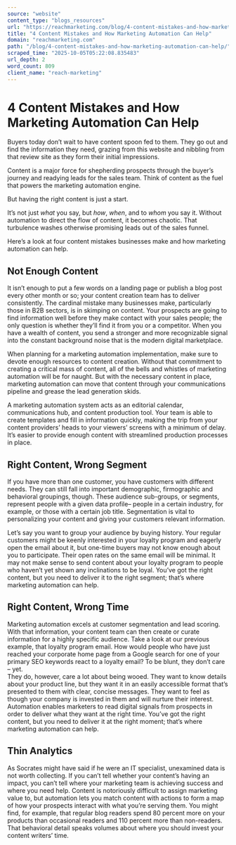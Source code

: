 ```yaml
---
source: "website"
content_type: "blogs_resources"
url: "https://reachmarketing.com/blog/4-content-mistakes-and-how-marketing-automation-can-help/"
title: "4 Content Mistakes and How Marketing Automation Can Help"
domain: "reachmarketing.com"
path: "/blog/4-content-mistakes-and-how-marketing-automation-can-help/"
scraped_time: "2025-10-05T05:22:08.835483"
url_depth: 2
word_count: 809
client_name: "reach-marketing"
---
```


# 4 Content Mistakes and How Marketing Automation Can Help

Buyers today don’t wait to have content spoon fed to them. They go out and find the information they need, grazing from this website and nibbling from that review site as they form their initial impressions.

Content is a major force for shepherding prospects through the buyer’s journey and readying leads for the sales team. Think of content as the fuel that powers the marketing automation engine.

But having the right content is just a start.

It’s not just _what_ you say, but _how_, _when_, and to _whom_ you say it. Without automation to direct the flow of content, it becomes chaotic. That turbulence washes otherwise promising leads out of the sales funnel.

Here’s a look at four content mistakes businesses make and how marketing automation can help.

## Not Enough Content

It isn’t enough to put a few words on a landing page or publish a blog post every other month or so; your content creation team has to deliver consistently. The cardinal mistake many businesses make, particularly those in B2B sectors, is in skimping on content. Your prospects are going to find information well before they make contact with your sales people; the only question is whether they’ll find it from you or a competitor. When you have a wealth of content, you send a stronger and more recognizable signal into the constant background noise that is the modern digital marketplace.

When planning for a marketing automation implementation, make sure to devote enough resources to content creation. Without that commitment to creating a critical mass of content, all of the bells and whistles of marketing automation will be for naught. But with the necessary content in place, marketing automation can move that content through your communications pipeline and grease the lead generation skids.

A marketing automation system acts as an editorial calendar, communications hub, and content production tool. Your team is able to create templates and fill in information quickly, making the trip from your content providers’ heads to your viewers’ screens with a minimum of delay. It’s easier to provide enough content with streamlined production processes in place.

## Right Content, Wrong Segment

If you have more than one customer, you have customers with different needs. They can still fall into important demographic, firmographic and behavioral groupings, though. These audience sub-groups, or segments, represent people with a given data profile– people in a certain industry, for example, or those with a certain job title. Segmentation is vital to personalizing your content and giving your customers relevant information.

Let’s say you want to group your audience by buying history. Your regular customers might be keenly interested in your loyalty program and eagerly open the email about it, but one-time buyers may not know enough about you to participate. Their open rates on the same email will be minimal. It may not make sense to send content about your loyalty program to people who haven’t yet shown any inclinations to be loyal. You’ve got the right content, but you need to deliver it to the right segment; that’s where marketing automation can help.

## Right Content, Wrong Time

Marketing automation excels at customer segmentation and lead scoring. With that information, your content team can then create or curate information for a highly specific audience. Take a look at our previous example, that loyalty program email. How would people who have just reached your corporate home page from a Google search for one of your primary SEO keywords react to a loyalty email? To be blunt, they don’t care – yet.  
They do, however, care a lot about being wooed. They want to know details about your product line, but they want it in an easily accessible format that’s presented to them with clear, concise messages. They want to feel as though your company is invested in them and will nurture their interest. Automation enables marketers to read digital signals from prospects in order to deliver what they want at the right time. You’ve got the right content, but you need to deliver it at the right moment; that’s where marketing automation can help.

## Thin Analytics

As Socrates might have said if he were an IT specialist, unexamined data is not worth collecting. If you can’t tell whether your content’s having an impact, you can’t tell where your marketing team is achieving success and where you need help. Content is notoriously difficult to assign marketing value to, but automation lets you match content with actions to form a map of how your prospects interact with what you’re serving them. You might find, for example, that regular blog readers spend 80 percent more on your products than occasional readers and 110 percent more than non-readers. That behavioral detail speaks volumes about where you should invest your content writers’ time.